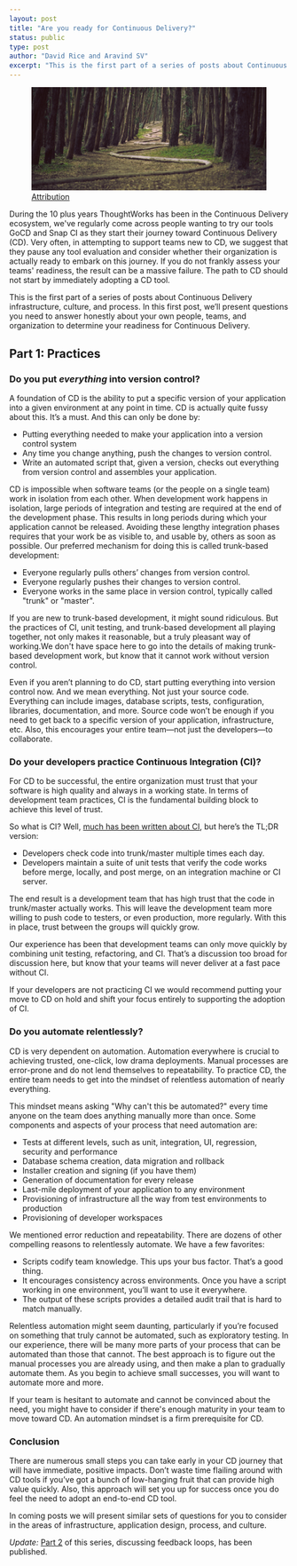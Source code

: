 ```yaml
---
layout: post
title: "Are you ready for Continuous Delivery?"
status: public
type: post
author: "David Rice and Aravind SV"
excerpt: "This is the first part of a series of posts about Continuous Delivery infrastructure, culture, and process. In this first post, we'll present questions you need to answer honestly about your own people, teams, and organization to determine your readiness for Continuous Delivery."
---
```


<figure>
  <img src="/assets/images/blog/are-you-ready-for-continuous-delivery/woodline.jpeg" alt="Ready for Continuous Delivery?"></img>
  <span class="attribution"><a target="_blank" href="https://commons.wikimedia.org/wiki/File:Wood-snake(byJamesForbes).JPG">Attribution</a></span>
</figure>

During the 10 plus years ThoughtWorks has been in the Continuous Delivery ecosystem, we've regularly come across people
wanting to try our tools GoCD and Snap CI as they start their journey toward Continuous Delivery (CD). Very often,
in attempting to support teams new to CD, we suggest that they pause any tool evaluation and consider whether their
organization is actually ready to embark on this journey. If you do not frankly assess your teams' readiness, the result
can be a massive failure. The path to CD should not start by immediately adopting a CD tool.

This is the first part of a series of posts about Continuous Delivery infrastructure, culture, and process. In this
first post, we’ll present questions you need to answer honestly about your own people, teams, and organization to
determine your readiness for Continuous Delivery.

## Part 1: Practices

### Do you put <em>everything</em> into version control?

A foundation of CD is the ability to put a specific version of your application into a given environment at any point in
time. CD is actually quite fussy about this. It’s a must. And this can only be done by:

- Putting everything needed to make your application into a version control system 
- Any time you change anything, push the changes to version control. 
- Write an automated script that, given a version, checks out everything from version control and assembles your application. 

CD is impossible when software teams (or the people on a single team) work in isolation from each other. When
development work happens in isolation, large periods of integration and testing are required at the end of the
development phase. This results in long periods during which your application cannot be released. Avoiding these lengthy
integration phases requires that your work be as visible to, and usable by, others as soon as possible. Our preferred
mechanism for doing this is called trunk-based development:

- Everyone regularly pulls others’ changes from version control.
- Everyone regularly pushes their changes to version control.
- Everyone works in the same place in version control, typically called "trunk" or "master".

If you are new to trunk-based development, it might sound ridiculous. But the practices of CI, unit testing, and
trunk-based development all playing together, not only makes it reasonable, but a truly pleasant way of working.We don't
have space here to go into the details of making trunk-based development work, but know that it cannot work without
version control.

Even if you aren’t planning to do CD, start putting everything into version control now. And we mean everything. Not
just your source code. Everything can include images, database scripts, tests, configuration, libraries, documentation,
and more. Source code won’t be enough if you need to get back to a specific version of your application, infrastructure,
etc. Also, this encourages your entire team—not just the developers—to collaborate.

### Do your developers practice Continuous Integration (CI)?

For CD to be successful, the entire organization must trust that your software is high quality and always in a working
state. In terms of development team practices, CI is the fundamental building block to achieve this level of trust.

So what is CI? Well, [much has been written about CI](http://www.martinfowler.com/articles/continuousIntegration.html), but here’s the TL;DR version:

* Developers check code into trunk/master multiple times each day.
* Developers maintain a suite of unit tests that verify the code works before merge, locally, and post merge, on an integration machine or CI server.

The end result is a development team that has high trust that the code in trunk/master actually works. This will leave
the development team more willing to push code to testers, or even production, more regularly. With this in place, trust
between the groups will quickly grow.

Our experience has been that development teams can only move quickly by combining unit testing, refactoring, and
CI. That’s a discussion too broad for discussion here, but know that your teams will never deliver at a fast pace
without CI.

If your developers are not practicing CI we would recommend putting your move to CD on hold and shift your focus
entirely to supporting the adoption of CI.

### Do you automate relentlessly?

CD is very dependent on automation. Automation everywhere is crucial to achieving trusted, one-click, low drama
deployments. Manual processes are error-prone and do not lend themselves to repeatability. To practice CD, the entire
team needs to get into the mindset of relentless automation of nearly everything.

This mindset means asking "Why can't this be automated?" every time anyone on the team does anything manually more than
once. Some components and aspects of your process that need automation are:

* Tests at different levels, such as unit, integration, UI, regression, security and performance
* Database schema creation, data migration and rollback
* Installer creation and signing (if you have them)
* Generation of documentation for every release
* Last-mile deployment of your application to any environment
* Provisioning of infrastructure all the way from test environments to production
* Provisioning of developer workspaces

We mentioned error reduction and repeatability. There are dozens of other compelling reasons to relentlessly automate. We have a few favorites:

* Scripts codify team knowledge. This ups your bus factor. That’s a good thing.
* It encourages consistency across environments. Once you have a script working in one environment, you’ll want to use it everywhere.
* The output of these scripts provides a detailed audit trail that is hard to match manually.

Relentless automation might seem daunting, particularly if you’re focused on something that truly cannot be automated,
such as exploratory testing. In our experience, there will be many more parts of your process that can be automated than
those that cannot. The best approach is to figure out the manual processes you are already using, and then make a plan
to gradually automate them. As you begin to achieve small successes, you will want to automate more and more.

If your team is hesitant to automate and cannot be convinced about the need, you might have to consider if there's
enough maturity in your team to move toward CD. An automation mindset is a firm prerequisite for CD.

### Conclusion

There are numerous small steps you can take early in your CD journey that will have immediate, positive impacts. Don’t
waste time flailing around with CD tools if you’ve got a bunch of low-hanging fruit that can provide high value
quickly. Also, this approach will set you up for success once you do feel the need to adopt an end-to-end CD tool.

In coming posts we will present similar sets of questions for you to consider in the areas of infrastructure,
application design, process, and culture.

*Update:* [Part 2](/2016/03/15/are-you-ready-for-continuous-delivery-part-2-feedback-loops.html) of this series, discussing feedback loops, has been published. 
